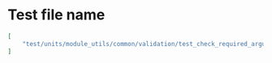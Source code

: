 # Test file name

```json
[
    "test/units/module_utils/common/validation/test_check_required_arguments.py"
]
```
